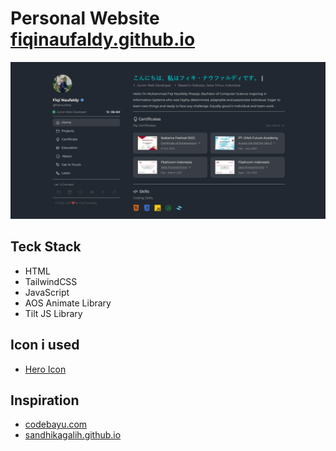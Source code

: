 # Personal Website <a href='https://fiqinaufaldy/home.html'>fiqinaufaldy.github.io</a>

![pw](https://raw.githubusercontent.com/fiqinaufaldy/fiqinaufaldy.github.io/main/public/assets/images/images-project/pw.PNG)

## Teck Stack

<ul>
  <li>HTML</li>
  <li>TailwindCSS</li>
  <li>JavaScript</li>
  <li>AOS Animate Library</li>
  <li>Tilt JS Library</li>
</ul>

## Icon i used

<ul>
  <li><a href='https://heroicons.com/'>Hero Icon</a></li>
</ul>

## Inspiration

<ul>
  <li><a href='https://www.codebayu.com/'>codebayu.com</a></li>
  <li><a href='https://sandhikagalih.github.io/'>sandhikagalih.github.io</a></li>
</ul>